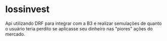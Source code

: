 # lossinvest
Api utilizando DRF para  integrar com a B3 e realizar semulações de quanto o usuário teria perdito se aplicasse seu dinheiro nas "piores" ações do mercado.

